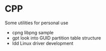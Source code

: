 CPP
==
Some utilities for personal use

- cpng libpng sample
- gpt look into GUID partition table structure
- ldd Linux driver development
